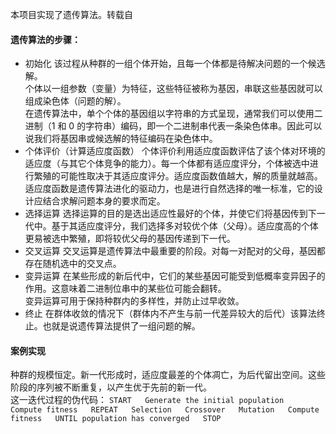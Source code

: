 本项目实现了遗传算法。转载自
#### 遗传算法的步骤：
* 初始化
该过程从种群的一组个体开始，且每一个体都是待解决问题的一个候选解。  
个体以一组参数（变量）为特征，这些特征被称为基因，串联这些基因就可以组成染色体（问题的解）。  
在遗传算法中，单个个体的基因组以字符串的方式呈现，通常我们可以使用二进制（1 和 0 的字符串）编码，即一个二进制串代表一条染色体串。因此可以说我们将基因串或候选解的特征编码在染色体中。
* 个体评价（计算适应度函数）
个体评价利用适应度函数评估了该个体对环境的适应度（与其它个体竞争的能力）。每一个体都有适应度评分，个体被选中进行繁殖的可能性取决于其适应度评分。适应度函数值越大，解的质量就越高。适应度函数是遗传算法进化的驱动力，也是进行自然选择的唯一标准，它的设计应结合求解问题本身的要求而定。
* 选择运算
选择运算的目的是选出适应性最好的个体，并使它们将基因传到下一代中。基于其适应度评分，我们选择多对较优个体（父母）。适应度高的个体更易被选中繁殖，即将较优父母的基因传递到下一代。
* 交叉运算
交叉运算是遗传算法中最重要的阶段。对每一对配对的父母，基因都存在随机选中的交叉点。
* 变异运算
在某些形成的新后代中，它们的某些基因可能受到低概率变异因子的作用。这意味着二进制位串中的某些位可能会翻转。  
变异运算可用于保持种群内的多样性，并防止过早收敛。
* 终止
在群体收敛的情况下（群体内不产生与前一代差异较大的后代）该算法终止。也就是说遗传算法提供了一组问题的解。

#### 案例实现
种群的规模恒定。新一代形成时，适应度最差的个体凋亡，为后代留出空间。这些阶段的序列被不断重复，以产生优于先前的新一代。  
这一迭代过程的伪代码：
`
START  
Generate the initial population  
Compute fitness  
REPEAT  
    Selection  
    Crossover  
    Mutation  
    Compute fitness  
UNTIL population has converged  
STOP
`
